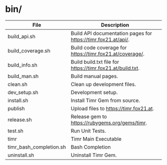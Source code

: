 # bin/

| File | Description |
|------|-------------|
| build_api.sh | Build API documentation pages for <https://timr.fox21.at/api/>. |
| build_coverage.sh | Build code coverage for <https://timr.fox21.at/coverage/>. |
| build_info.sh | Build build.txt file for <https://timr.fox21.at/build.txt>. |
| build_man.sh | Build manual pages. |
| clean.sh | Clean up development files. |
| dev_setup.sh | Development setup. |
| install.sh | Install Timr Gem from source. |
| publish | Upload files to <https://timr.fox21.at>. |
| release.sh | Release gem to <https://rubygems.org/gems/timr>. |
| test.sh | Run Unit Tests. |
| timr | Timr Main Executable |
| timr_bash_completion.sh | Bash Completion |
| uninstall.sh | Uninstall Timr Gem. |
